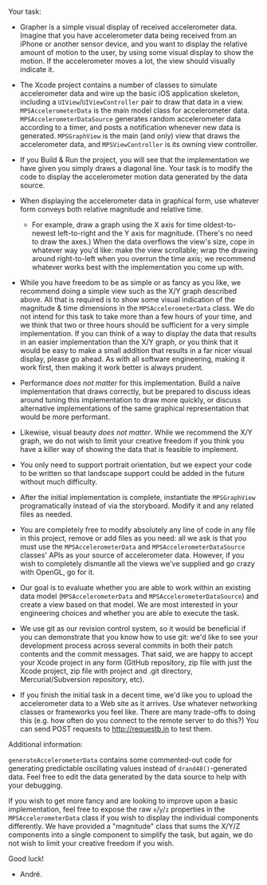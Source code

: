 Your task:

* Grapher is a simple visual display of received accelerometer data. Imagine that you have accelerometer data being received from an iPhone or another sensor device, and you want to display the relative amount of motion to the user, by using some visual display to show the motion. If the accelerometer moves a lot, the view should visually indicate it.
 
* The Xcode project contains a number of classes to simulate accelerometer data and wire up the basic iOS application skeleton, including a `UIView`/`UIViewController` pair to draw that data in a view. `MPSAccelerometerData` is the main model class for accelerometer data. `MPSAccelerometerDataSource` generates random accelerometer data according to a timer, and posts a notification whenever new data is generated. `MPSGraphView` is the main (and only) view that draws the accelerometer data, and `MPSViewController` is its owning view controller.
 
* If you Build & Run the project, you will see that the implementation we have given you simply draws a diagonal line. Your task is to modify the code to display the accelerometer motion data generated by the data source.

* When displaying the accelerometer data in graphical form, use whatever form conveys both relative magnitude and relative time.

	* For example, draw a graph using the X axis for time oldest-to-newest left-to-right and the Y axis for magnitude. (There's no need to draw the axes.) When the data overflows the view's size, cope in whatever way you'd like: make the view scrollable; wrap the drawing around right-to-left when you overrun the time axis; we recommend whatever works best with the implementation you come up with.
 
* While you have freedom to be as simple or as fancy as you like, we recommend doing a simple view such as the X/Y graph described above. All that is required is to show some visual indication of the magnitude & time dimensions in the `MPSAccelerometerData` class. We do not intend for this task to take more than a few hours of your time, and we think that two or three hours should be sufficient for a very simple implementation. If you can think of a way to display the data that results in an easier implementation than the X/Y graph, or you think that it would be easy to make a small addition that results in a far nicer visual display, please go ahead. As with all software engineering, making it work first, then making it work better is always prudent.

* Performance _does not matter_ for this implementation. Build a naïve implementation that draws correctly, but be prepared to discuss ideas around tuning this implementation to draw more quickly, or discuss alternative implementations of the same graphical representation that would be more performant.
 
* Likewise, visual beauty _does not matter_. While we recommend the X/Y graph, we do not wish to limit your creative freedom if you think you have a killer way of showing the data that is feasible to implement.

* You only need to support portrait orientation, but we expect your code to be written so that landscape support could be added in the future without much difficulty.

* After the initial implementation is complete, instantiate the `MPSGraphView` programatically instead of via the storyboard. Modify it and any related files as needed.

* You are completely free to modify absolutely any line of code in any file in this project, remove or add files as you need: all we ask is that you must use the `MPSAccelerometerData` and `MPSAccelerometerDataSource` classes' APIs as your source of accelerometer data. However, if you wish to completely dismantle all the views we've supplied and go crazy with OpenGL, go for it.
 
* Our goal is to evaluate whether you are able to work within an existing data model (`MPSAccelerometerData` and `MPSAccelerometerDataSource`) and create a view based on that model. We are most interested in your engineering choices and whether you are able to execute the task.

* We use git as our revision control system, so it would be beneficial if you can demonstrate that you know how to use git: we'd like to see your development process across several commits in both their patch contents and the commit messages. That said, we are happy to accept your Xcode project in any form (GitHub repository, zip file with just the Xcode project, zip file with project and .git directory, Mercurial/Subversion repository, etc).

* If you finish the initial task in a decent time, we'd like you to upload the accelerometer data to a Web site as it arrives. Use whatever networking classes or frameworks you feel like. There are many trade-offs to doing this (e.g. how often do you connect to the remote server to do this?) You can send POST requests to <http://requestb.in> to test them.

Additional information:

`generateAccelerometerData` contains some commented-out code for generating predictable oscillating values instead of `drand48()`-generated data. Feel free to edit the data generated by the data source to help with your debugging.

If you wish to get more fancy and are looking to improve upon a basic implementation, feel free to expose the raw `x`/`y`/`z` properties in the `MPSAccelerometerData` class if you wish to display the individual components differently. We have provided a "magnitude" class that sums the X/Y/Z components into a single component to simplify the task, but again, we do not wish to limit your creative freedom if you wish.
 
 Good luck!
 - André.
